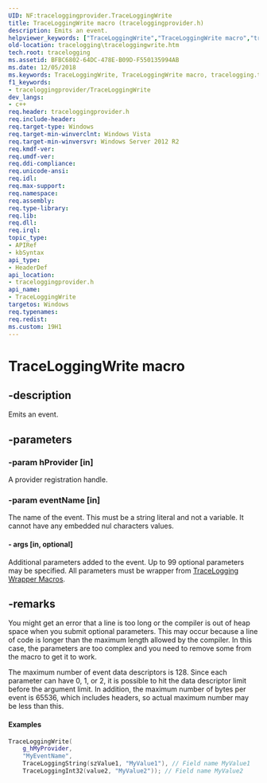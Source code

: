 ```yaml
---
UID: NF:traceloggingprovider.TraceLoggingWrite
title: TraceLoggingWrite macro (traceloggingprovider.h)
description: Emits an event.
helpviewer_keywords: ["TraceLoggingWrite","TraceLoggingWrite macro","tracelogging.traceloggingwrite","traceloggingprovider/TraceLoggingWrite"]
old-location: tracelogging\traceloggingwrite.htm
tech.root: tracelogging
ms.assetid: BFBC6802-64DC-478E-B09D-F550135994AB
ms.date: 12/05/2018
ms.keywords: TraceLoggingWrite, TraceLoggingWrite macro, tracelogging.traceloggingwrite, traceloggingprovider/TraceLoggingWrite
f1_keywords:
- traceloggingprovider/TraceLoggingWrite
dev_langs:
- c++
req.header: traceloggingprovider.h
req.include-header: 
req.target-type: Windows
req.target-min-winverclnt: Windows Vista
req.target-min-winversvr: Windows Server 2012 R2
req.kmdf-ver: 
req.umdf-ver: 
req.ddi-compliance: 
req.unicode-ansi: 
req.idl: 
req.max-support: 
req.namespace: 
req.assembly: 
req.type-library: 
req.lib: 
req.dll: 
req.irql: 
topic_type:
- APIRef
- kbSyntax
api_type:
- HeaderDef
api_location:
- traceloggingprovider.h
api_name:
- TraceLoggingWrite
targetos: Windows
req.typenames: 
req.redist: 
ms.custom: 19H1
---
```


# TraceLoggingWrite macro


## -description


Emits an event.


## -parameters




### -param hProvider [in]

A provider registration handle.


### -param eventName [in]

The name of the event. This must be a string literal and not a variable. It cannot have any embedded nul characters values.


#### - args [in, optional]

Additional parameters added to the event. Up to 99 optional parameters may be specified. All parameters must be wrapper from <a href="https://docs.microsoft.com/windows/desktop/tracelogging/tracelogging-wrapper-macros">TraceLogging Wrapper Macros</a>.


## -remarks



You might get an error that a line is too long or the compiler is out of heap space when you submit optional parameters. This may occur because a line of code is longer than the maximum length allowed by the compiler. In this case, the parameters are too complex and you need to remove some from the macro to get it to work. 
     

The maximum number of event data descriptors is 128. Since each parameter can have 0, 1, or 2, it is possible to hit the data descriptor limit before the argument limit. In addition, the maximum number of bytes per event is 65536, which includes headers, so actual maximum number may be less than this.
     


#### Examples


```cpp
TraceLoggingWrite(
	g_hMyProvider,
	"MyEventName",
	TraceLoggingString(szValue1, "MyValue1"), // Field name MyValue1
	TraceLoggingInt32(value2, "MyValue2")); // Field name MyValue2

```




